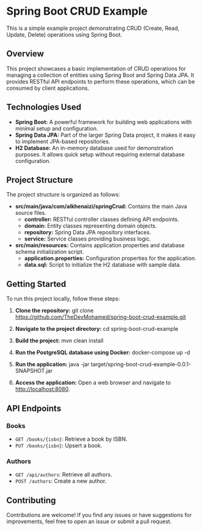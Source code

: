 # Spring Boot CRUD Example

This is a simple example project demonstrating CRUD (Create, Read, Update, Delete) operations using Spring Boot.

## Overview

This project showcases a basic implementation of CRUD operations for managing a collection of entities using Spring Boot and Spring Data JPA. It provides RESTful API endpoints to perform these operations, which can be consumed by client applications.

## Technologies Used

- **Spring Boot:** A powerful framework for building web applications with minimal setup and configuration.
- **Spring Data JPA:** Part of the larger Spring Data project, it makes it easy to implement JPA-based repositories.
- **H2 Database:** An in-memory database used for demonstration purposes. It allows quick setup without requiring external database configuration.

## Project Structure

The project structure is organized as follows:

- **src/main/java/com/alkhenaizi/springCrud:** Contains the main Java source files.
  - **controller:** RESTful controller classes defining API endpoints.
  - **domain:** Entity classes representing domain objects.
  - **repository:** Spring Data JPA repository interfaces.
  - **service:** Service classes providing business logic.
- **src/main/resources:** Contains application properties and database schema initialization script.
  - **application.properties:** Configuration properties for the application.
  - **data.sql:** Script to initialize the H2 database with sample data.

## Getting Started

To run this project locally, follow these steps:

1. **Clone the repository:**
git clone https://github.com/TheDevMohamed/spring-boot-crud-example.git

2. **Navigate to the project directory:**
cd spring-boot-crud-example

3. **Build the project:**
mvn clean install

4. **Run the PostgreSQL database using Docker:**
docker-compose up -d

5. **Run the application:**
java -jar target/spring-boot-crud-example-0.0.1-SNAPSHOT.jar

6. **Access the application:**
Open a web browser and navigate to [http://localhost:8080](http://localhost:8080).

## API Endpoints

### Books

- `GET /books/{isbn}`: Retrieve a book by ISBN.
- `PUT /books/{isbn}`: Upsert a book.

### Authors

- `GET /api/authors`: Retrieve all authors.
- `POST /authors`: Create a new author.

## Contributing

Contributions are welcome! If you find any issues or have suggestions for improvements, feel free to open an issue or submit a pull request.
